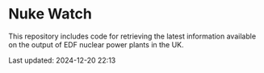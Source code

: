# Nuke Watch

This repository includes code for retrieving the latest information available on the output of EDF nuclear power plants in the UK.

Last updated: 2024-12-20 22:13
